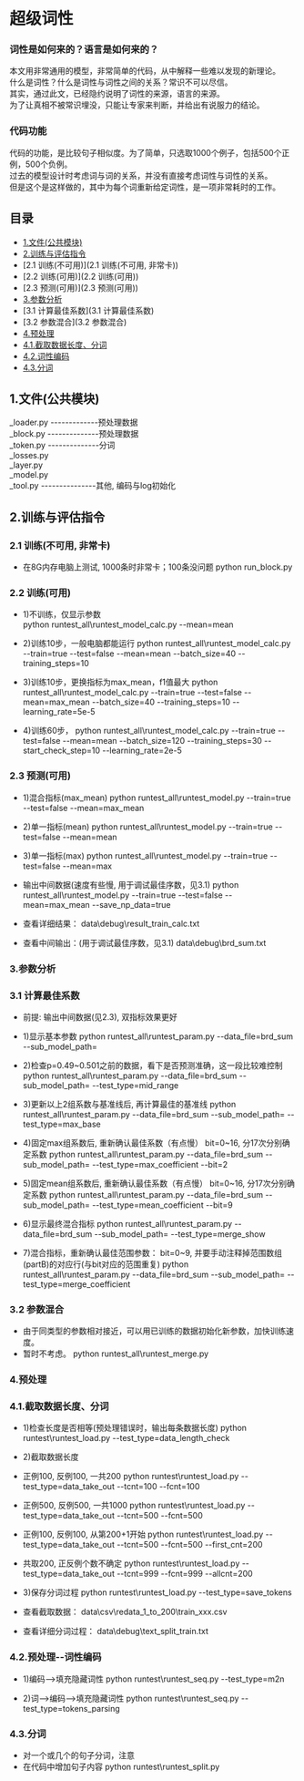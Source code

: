 # 超级词性

### 词性是如何来的？语言是如何来的？

本文用非常通用的模型，非常简单的代码，从中解释一些难以发现的新理论。<br>
什么是词性？什么是词性与词性之间的关系？常识不可以尽信。<br>
其实，通过此文，已经隐约说明了词性的来源，语言的来源。<br>
为了让真相不被常识埋没，只能让专家来判断，并给出有说服力的结论。<br>

### 代码功能

代码的功能，是比较句子相似度。为了简单，只选取1000个例子，包括500个正例，500个负例。<br>
过去的模型设计时考虑词与词的关系，并没有直接考虑词性与词性的关系。<br>
但是这个是这样做的，其中为每个词重新给定词性，是一项非常耗时的工作。<br>


## 目录
* [1.文件(公共模块)](1.文件(公共模块))
* [2.训练与评估指令](2.训练与评估指令)
*  [2.1 训练(不可用)](2.1 训练(不可用, 非常卡))
*  [2.2 训练(可用)](2.2 训练(可用))
*  [2.3 预测(可用)](2.3 预测(可用))
* [3.参数分析](3.参数分析)
* [3.1 计算最佳系数](3.1 计算最佳系数)
* [3.2 参数混合](3.2 参数混合)
* [4.预处理](4.预处理)
* [4.1.截取数据长度、分词](4.1.截取数据长度、分词)
* [4.2.词性编码](4.2.词性编码)
* [4.3.分词](4.3.分词)


## 1.文件(公共模块)
_loader.py -------------预处理数据 <br>
_block.py --------------预处理数据 <br>
_token.py --------------分词  <br>
_losses.py <br>
_layer.py <br>
_model.py <br>
_tool.py ---------------其他, 编码与log初始化 <br>


## 2.训练与评估指令

### 2.1 训练(不可用, 非常卡)
* 在8G内存电脑上测试, 1000条时非常卡；100条没问题
python run_block.py


### 2.2 训练(可用)
* 1)不训练，仅显示参数  
python runtest_all\runtest_model_calc.py --mean=mean

* 2)训练10步，一般电脑都能运行
python runtest_all\runtest_model_calc.py --train=true --test=false --mean=mean --batch_size=40 --training_steps=10

* 3)训练10步，更换指标为max_mean，f1值最大
python runtest_all\runtest_model_calc.py --train=true --test=false --mean=max_mean --batch_size=40 --training_steps=10 --learning_rate=5e-5

* 4)训练60步，
python runtest_all\runtest_model_calc.py --train=true --test=false --mean=mean --batch_size=120 --training_steps=30 --start_check_step=10 --learning_rate=2e-5
	

### 2.3 预测(可用)
* 1)混合指标(max_mean)
python runtest_all\runtest_model.py --train=true --test=false --mean=max_mean

* 2)单一指标(mean)
python runtest_all\runtest_model.py --train=true --test=false --mean=mean

* 3)单一指标(max)
python runtest_all\runtest_model.py --train=true --test=false --mean=max

* 输出中间数据(速度有些慢, 用于调试最佳序数，见3.1)
python runtest_all\runtest_model.py --train=true --test=false --mean=max_mean --save_np_data=true

* 查看详细结果：
data\debug\result_train_calc.txt
* 查看中间输出：(用于调试最佳序数，见3.1)
data\debug\brd_sum.txt



### 3.参数分析
### 3.1 计算最佳系数
* 前提: 输出中间数据(见2.3), 双指标效果更好

* 1)显示基本参数
python runtest_all\runtest_param.py --data_file=brd_sum --sub_model_path=

* 2)检查p=0.49~0.501之前的数据，看下是否预测准确，这一段比较难控制
python runtest_all\runtest_param.py --data_file=brd_sum --sub_model_path= --test_type=mid_range

* 3)更新以上2组系数与基准线后, 再计算最佳的基准线
python runtest_all\runtest_param.py --data_file=brd_sum --sub_model_path= --test_type=max_base

* 4)固定max组系数后, 重新确认最佳系数（有点慢）
    bit=0~16, 分17次分别确定系数
python runtest_all\runtest_param.py --data_file=brd_sum --sub_model_path= --test_type=max_coefficient --bit=2

* 5)固定mean组系数后, 重新确认最佳系数（有点慢）
    bit=0~16, 分17次分别确定系数
python runtest_all\runtest_param.py --data_file=brd_sum --sub_model_path= --test_type=mean_coefficient --bit=9

* 6)显示最终混合指标
python runtest_all\runtest_param.py --data_file=brd_sum --sub_model_path= --test_type=merge_show

* 7)混合指标，重新确认最佳范围参数：
    bit=0~9, 并要手动注释掉范围数组(partB)的对应行(与bit对应的范围重复)
python runtest_all\runtest_param.py --data_file=brd_sum --sub_model_path= --test_type=merge_coefficient
	

### 3.2 参数混合
* 由于同类型的参数相对接近，可以用已训练的数据初始化新参数，加快训练速度。
*   暂时不考虑。
python runtest_all\runtest_merge.py



### 4.预处理
### 4.1.截取数据长度、分词

* 1)检查长度是否相等(预处理错误时，输出每条数据长度)
python runtest\runtest_load.py  --test_type=data_length_check

* 2)截取数据长度
* 正例100, 反例100, 一共200
python runtest\runtest_load.py  --test_type=data_take_out --tcnt=100 --fcnt=100
* 正例500, 反例500, 一共1000
python runtest\runtest_load.py  --test_type=data_take_out --tcnt=500 --fcnt=500
* 正例100, 反例100, 从第200+1开始
python runtest\runtest_load.py  --test_type=data_take_out --tcnt=500 --fcnt=500 --first_cnt=200
* 共取200, 正反例个数不确定
python runtest\runtest_load.py  --test_type=data_take_out --tcnt=999 --fcnt=999 --allcnt=200

* 3)保存分词过程
python runtest\runtest_load.py  --test_type=save_tokens


* 查看截取数据：
data\csv\redata_1_to_200\train_xxx.csv

* 查看详细分词过程：
data\debug\text_split_train.txt



### 4.2.预处理--词性编码

* 1)编码-->填充隐藏词性
python runtest\runtest_seq.py  --test_type=m2n

* 2)词-->编码-->填充隐藏词性
python runtest\runtest_seq.py  --test_type=tokens_parsing
	

### 4.3.分词
* 对一个或几个的句子分词，注意
* 在代码中增加句子内容
python runtest\runtest_split.py







